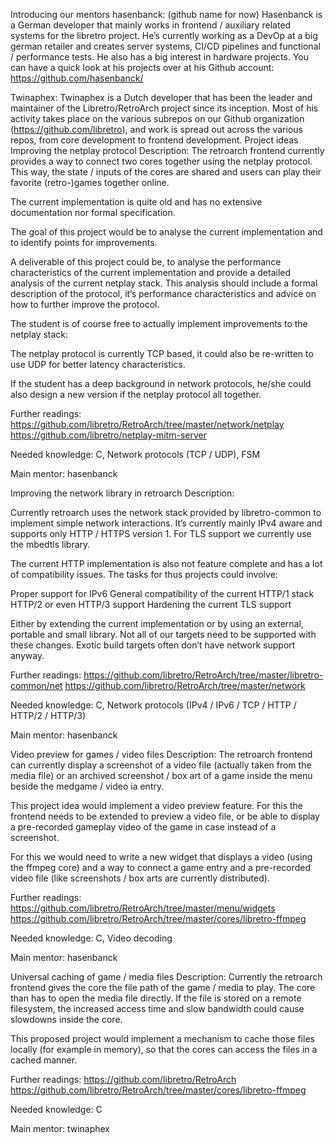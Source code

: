 Introducing our mentors
hasenbanck:
(github name for now)
Hasenbanck is a German developer that mainly works in frontend / auxiliary related systems for the libretro project. He’s currently working as a DevOp at a big german retailer and creates server systems, CI/CD pipelines and functional / performance tests.
He also has a big interest in hardware projects. You can have a quick look at his projects over at his Github account:
https://github.com/hasenbanck/

Twinaphex:
Twinaphex is a Dutch developer that has been the leader and maintainer of the Libretro/RetroArch project since its inception.
Most of his activity takes place on the various subrepos on our Github organization (https://github.com/libretro), and work is spread out across the various repos, from core development to frontend development.
Project ideas
Improving the netplay protocol
Description:
The retroarch frontend currently provides a way to connect two cores together using the netplay protocol. This way, the state / inputs of the cores are shared and users can play their favorite (retro-)games together online.

The current implementation is quite old and has no extensive documentation nor formal specification.

The goal of this project would be to analyse the current implementation and to identify points for improvements.

A deliverable of this project could be, to analyse the performance characteristics of the current implementation and provide a detailed analysis of the current netplay stack. This analysis should include a formal description of the protocol, it’s performance characteristics and advice on how to further improve the protocol.

The student is of course free to actually implement improvements to the netplay stack:

The netplay protocol is currently TCP based, it could also be re-written to use UDP for better latency characteristics.


If the student has a deep background in network protocols, he/she could also design a new version if the netplay protocol all together.

Further readings:
https://github.com/libretro/RetroArch/tree/master/network/netplay
https://github.com/libretro/netplay-mitm-server

Needed knowledge:
C, Network protocols (TCP / UDP), FSM

Main mentor:
hasenbanck

Improving the network library in retroarch
Description:

Currently retroarch uses the network stack provided by libretro-common to implement simple network interactions. It’s currently mainly IPv4 aware and supports only HTTP / HTTPS version 1. For TLS support we currently use the mbedtls library.

The current HTTP implementation is also not feature complete and has a lot of compatibility issues. The tasks for thus projects could involve:


Proper support for IPv6
General compatibility of the current HTTP/1 stack
HTTP/2 or even HTTP/3 support
Hardening the current TLS support

Either by extending the current implementation or by using an external, portable and small library. Not all of our targets need to be supported with these changes. Exotic build targets often don’t have network support anyway.

Further readings:
https://github.com/libretro/RetroArch/tree/master/libretro-common/net
https://github.com/libretro/RetroArch/tree/master/network

Needed knowledge:
C, Network protocols (IPv4 / IPv6 / TCP / HTTP / HTTP/2 / HTTP/3)

Main mentor:
hasenbanck

Video preview for games / video files
Description:
The retroarch frontend can currently display a screenshot of a video file (actually taken from the media file) or an archived screenshot / box art of a game inside the menu beside the medgame / video ia entry.

This project idea would implement a video preview feature. For this the frontend needs to be extended to preview a video file, or be able to display a pre-recorded gameplay video of the game in case instead of a screenshot.

For this we would need to write a new widget that displays a video (using the ffmpeg core) and a way to connect a game entry and a pre-recorded video file (like screenshots  / box arts are currently distributed).

Further readings:
https://github.com/libretro/RetroArch/tree/master/menu/widgets
https://github.com/libretro/RetroArch/tree/master/cores/libretro-ffmpeg

Needed knowledge:
C, Video decoding

Main mentor:
hasenbanck

Universal caching of game / media files
Description:
Currently the retroarch frontend gives the core the file path of the game / media to play. The core than has to open the media file directly. If the file is stored on a remote filesystem, the increased access time and slow bandwidth could cause slowdowns inside the core.

This proposed project would implement a mechanism to cache those files locally (for example in memory), so that the cores can access the files in a cached manner.

Further readings:
https://github.com/libretro/RetroArch
https://github.com/libretro/RetroArch/tree/master/cores/libretro-ffmpeg

Needed knowledge:
C

Main mentor:
twinaphex
